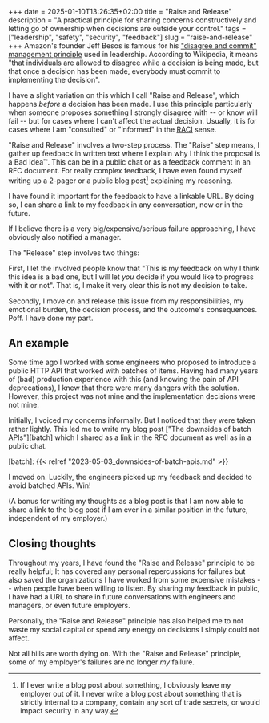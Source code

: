+++
date = 2025-01-10T13:26:35+02:00
title = "Raise and Release"
description = "A practical principle for sharing concerns constructively and letting go of ownership when decisions are outside your control."
tags = ["leadership", "safety", "security", "feedback"]
slug = "raise-and-release"
+++
Amazon's founder Jeff Besos is famous for his ["disagree and commit" management principle][disagree-commit] used in leadership. According to Wikipedia, it means "that individuals are allowed to disagree while a decision is being made, but that once a decision has been made, everybody must commit to implementing the decision".

[disagree-commit]: https://en.wikipedia.org/wiki/Disagree_and_commit

I have a slight variation on this which I call "Raise and Release", which happens _before_ a decision has been made. I use this principle particularly when someone proposes something I strongly disagree with -- or know will fail -- but for cases where I can't affect the actual decision. Usually, it is for cases where I am "consulted" or "informed" in the [RACI][raci] sense.

[raci]: https://en.wikipedia.org/wiki/Responsibility_assignment_matrix

"Raise and Release" involves a two-step process. The "Raise" step means, I gather up feedback in written text where I explain why I think the proposal is a Bad Idea:tm:. This can be in a public chat or as a feedback comment in an RFC document. For really complex feedback, I have even found myself writing up a 2-pager or a public blog post[^1] explaining my reasoning.

[^1]: If I ever write a blog post about something, I obviously leave my employer out of it. I never write a blog post about something that is strictly internal to a company, contain any sort of trade secrets, or would impact security in any way.

I have found it important for the feedback to have a linkable URL. By doing so, I can share a link to my feedback in any conversation, now or in the future.

If I believe there is a very big/expensive/serious failure approaching, I have obviously also notified a manager.

The "Release" step involves two things:

First, I let the involved people know that "This is my feedback on why I think this idea is a bad one, but I will let _you_ decide if you would like to progress with it or not". That is, I make it very clear this is not my decision to take.

Secondly, I move on and release this issue from my responsibilities, my emotional burden, the decision process, and the outcome's consequences. Poff. I have done my part.

## An example

Some time ago I worked with some engineers who proposed to introduce a public HTTP API that worked with batches of items. Having had many years of (bad) production experience with this (and knowing the pain of API deprecations), I knew that there were many dangers with the solution. However, this project was not mine and the implementation decisions were not mine.

Initially, I voiced my concerns informally. But I noticed that they were taken rather lightly. This led me to write my blog post ["The downsides of batch APIs"][batch] which I shared as a link in the RFC document as well as in a public chat.

[batch]: {{< relref "2023-05-03_downsides-of-batch-apis.md" >}}

I moved on. Luckily, the engineers picked up my feedback and decided to avoid batched APIs. Win!

(A bonus for writing my thoughts as a blog post is that I am now able to share a link to the blog post if I am ever in a similar position in the future, independent of my employer.)

## Closing thoughts

Throughout my years, I have found the "Raise and Release" principle to be really helpful; It has covered any personal repercussions for failures but also saved the organizations I have worked from some expensive mistakes -- when people have been willing to listen. By sharing my feedback in public, I have had a URL to share in future conversations with engineers and managers, or even future employers.

Personally, the "Raise and Release" principle has also helped me to not waste my social capital or spend any energy on decisions I simply could not affect.

Not all hills are worth dying on. With the "Raise and Release" principle, some of my employer's failures are no longer _my_ failure.
